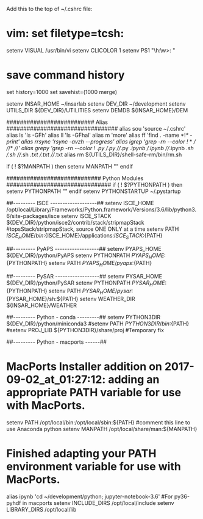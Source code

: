Add this to the top of ~/.cshrc file:     
    
# vim: set filetype=tcsh:     
setenv VISUAL  /usr/bin/vi
setenv CLICOLOR 1
setenv PS1 "\h:\w>: "

# save command history
set history=1000
set savehist=(1000 merge)

setenv INSAR_HOME    ~/insarlab
setenv DEV_DIR       ~/development
setenv UTILS_DIR     ${DEV_DIR}/UTILITIES
setenv DEMDB         ${INSAR_HOME}/DEM

##########################  Alias  #################################
alias sou    'source ~/.cshrc'
alias ls     'ls -GFh'
alias ll     'ls -GFhal'
alias m      'more'
alias ff     'find . -name \*\!*\* -print'
alias rrsync 'rsync -avzh --progress'
alias igrep  'grep -rn --color \!* * */* */*/* */*/*'
alias grepy  'grep -rn --color \!* *.py */*.py */*/*.py *.ipynb */*.ipynb */*/*.ipynb *.sh */*.sh */*/*.sh *.txt */*.txt */*/*.txt
alias rm     ${UTILS_DIR}/shell-safe-rm/bin/rm.sh

if ( ! $?MANPATH ) then
   setenv MANPATH ""
endif

############################  Python Modules ###############################
if ( ! $?PYTHONPATH ) then
   setenv PYTHONPATH ""
endif
setenv PYTHONSTARTUP    ~/.pystartup

##--------- ISCE -------------------##
setenv ISCE_HOME        /opt/local/Library/Frameworks/Python.framework/Versions/3.6/lib/python3.6/site-packages/isce
setenv ISCE_STACK       ${DEV_DIR}/python/isce2/contrib/stack/stripmapStack   #topsStack/stripmapStack, source ONE ONLY at a time 
setenv PATH             ${ISCE_HOME}/bin:${ISCE_HOME}/applications:${ISCE_STACK}:${PATH}

##--------- PyAPS ------------------## 
setenv PYAPS_HOME       ${DEV_DIR}/python/PyAPS
setenv PYTHONPATH       ${PYAPS_HOME}:${PYTHONPATH}
setenv PATH             ${PYAPS_HOME}/pyaps:${PATH}

##--------- PySAR ------------------## 
setenv PYSAR_HOME       ${DEV_DIR}/python/PySAR
setenv PYTHONPATH       ${PYSAR_HOME}:${PYTHONPATH}
setenv PATH             ${PYSAR_HOME}/pysar:${PYSAR_HOME}/sh:${PATH}
setenv WEATHER_DIR      ${INSAR_HOME}/WEATHER

##--------- Python - conda ---------## 
setenv PYTHON3DIR       ${DEV_DIR}/python/miniconda3
#setenv PATH             ${PYTHON3DIR}/bin:${PATH}
#setenv PROJ_LIB         ${PYTHON3DIR}/share/proj   #Temporary fix

##--------- Python - macports ------## 
# MacPorts Installer addition on 2017-09-02_at_01:27:12: adding an appropriate PATH variable for use with MacPorts.
setenv PATH /opt/local/bin:/opt/local/sbin:${PATH}         #comment this line to use Anaconda python
setenv MANPATH /opt/local/share/man:${MANPATH}
# Finished adapting your PATH environment variable for use with MacPorts.

alias ipynb  'cd ~/development/python; jupyter-notebook-3.6'
#For py36-pyhdf in macports
setenv INCLUDE_DIRS          /opt/local/include
setenv LIBRARY_DIRS          /opt/local/lib

